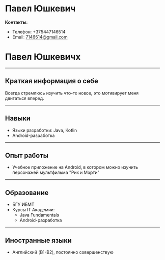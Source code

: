 # Павел Юшкевич

**Контакты:**
- Телефон: +375447146514
- Email: 7146514@gmail.com

# Павел Юшкевичx

---

## Краткая информация о себе

Всегда стремлюсь изучить что-то новое, это мотивирует меня двигаться вперед.

---

## Навыки

- Языки разработки: Java, Kotlin
- Android-разработка

---

## Опыт работы

- Учебное приложение на Android, в котором можно изучить персонажей мультфильма "Рик и Морти"

---

## Образование

- БГУ ИБМТ
- Курсы IT Академии:
  - Java Fundamentals
  - Android-разработка

---

## Иностранные языки

- Английский (B1-B2), постоянно совершенствую
